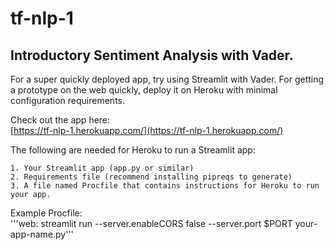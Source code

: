 # tf-nlp-1

## Introductory Sentiment Analysis with Vader.

For a super quickly deployed app, try using Streamlit with Vader. For getting a prototype on the web quickly, deploy it on Heroku with minimal configuration requirements. 

Check out the app here:  
[https://tf-nlp-1.herokuapp.com/](https://tf-nlp-1.herokuapp.com/)

The following are needed for Heroku to run a Streamlit app:

	1. Your Streamlit app (app.py or similar)
	2. Requirements file (recommend installing pipreqs to generate)
	3. A file named Procfile that contains instructions for Heroku to run your app.

Example Procfile:  
	'''web: streamlit run --server.enableCORS false --server.port $PORT your-app-name.py'''
